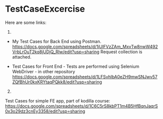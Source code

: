# TestCaseExcercise

Here are some links:

1.
- My Test Cases for Back End using Postman. 
https://docs.google.com/spreadsheets/d/1iUlFVzZAm_MxvTw8nwW492VrbLrOuT2kq8jUDjQ_Rlw/edit?usp=sharing
Request collection is attached.

- Test Cases for Front End - Tests are performed using Selenium WebDriver - in other repository
https://docs.google.com/spreadsheets/d/1LFSvhlbA0eZH9mwSNJwv57ZQfBhUr0kxKRYtaqPQkk8/edit?usp=sharing

2.
Test Cases for simple FE app, part of kodilla course:
https://docs.google.com/spreadsheets/d/1C6C5rS8kbPT1m4B5HfBqnJaqrS0x3o29dz3cnEy3358/edit?usp=sharing
